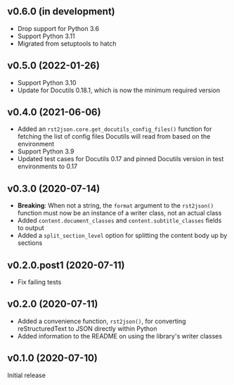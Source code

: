 v0.6.0 (in development)
-----------------------
- Drop support for Python 3.6
- Support Python 3.11
- Migrated from setuptools to hatch

v0.5.0 (2022-01-26)
-------------------
- Support Python 3.10
- Update for Docutils 0.18.1, which is now the minimum required version

v0.4.0 (2021-06-06)
-------------------
- Added an `rst2json.core.get_docutils_config_files()` function for fetching
  the list of config files Docutils will read from based on the environment
- Support Python 3.9
- Updated test cases for Docutils 0.17 and pinned Docutils version in test
  environments to 0.17

v0.3.0 (2020-07-14)
-------------------
- **Breaking**: When not a string, the `format` argument to the `rst2json()`
  function must now be an instance of a writer class, not an actual class
- Added `content.document_classes` and `content.subtitle_classes` fields to
  output
- Added a `split_section_level` option for splitting the content body up by
  sections

v0.2.0.post1 (2020-07-11)
-------------------------
- Fix failing tests

v0.2.0 (2020-07-11)
-------------------
- Added a convenience function, `rst2json()`, for converting reStructuredText
  to JSON directly within Python
- Added information to the README on using the library's writer classes

v0.1.0 (2020-07-10)
-------------------
Initial release
